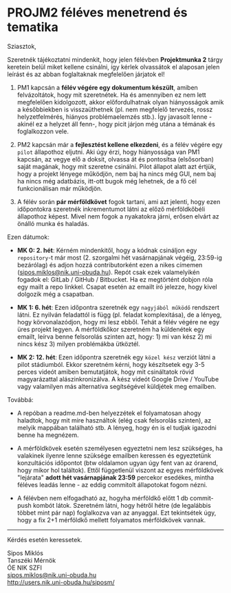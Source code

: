 # PROJM2 féléves menetrend és tematika
Sziasztok,

Szeretnék tájékoztatni mindenkit, hogy jelen félévben **Projektmunka 2** tárgy keretein belül miket kellene csinálni, így kérlek olvassátok el alaposan jelen leírást és az abban foglaltaknak megfelelően járjatok el!
1. PM1 kapcsán a **félév végére egy dokumentum készült**, amiben felvázoltátok, hogy mit szeretnétek. Ha és amennyiben ez nem lett megfelelően kidolgozott, akkor előfordulhatnak olyan hiányosságok amik a későbbiekben is visszaüthetnek (pl. nem megfelelő tervezés, rossz helyzetfelmérés, hiányos problémaelemzés stb.). Így javasolt lenne -akinél ez a helyzet áll fenn-, hogy picit járjon még utána a témának és foglalkozzon vele.

2. PM2 kapcsán már a **fejlesztést kellene elkezdeni**, és a félév végére egy `pilot` állapothoz eljutni. Aki úgy érzi, hogy hiányossága van PM1 kapcsán, az vegye elő a doksit, olvassa át és pontosítsa (elsősorban) saját magának, hogy mit szeretne csinálni. Pilot állapot alatt azt értjük, hogy a projekt lényege működjön, nem baj ha nincs még GUI, nem baj ha nincs még adatbázis, itt-ott bugok még lehetnek, de a fő cél funkcionálisan már működjön.

3. A félév során **pár mérföldkövet** fogok tartani, ami azt jelenti, hogy ezen időpontokra szeretnék inkrementumot látni az előző mérföldkőbéli állapothoz képest. Mivel nem fogok a nyakatokra járni, erősen elvárt az önálló munka és haladás.

Ezen dátumok:
- **MK 0: 2. hét**:
Kérném mindenkitől, hogy a kódnak csináljon egy `repository`-t már most (2. szorgalmi hét vasárnapjának végéig, 23:59-ig bezárólag) és adjon hozzá contributorként ezen a nikes címemen (sipos.miklos@nik.uni-obuda.hu). Repót csak ezek valamelyikén fogadok el: GitLab / GitHub / Bitbucket. Ha ez megtörtént dobjon róla egy mailt a repo linkkel. Csapat esetén az emailt író jelezze, hogy kivel dolgozik még a csapatban.

- **MK 1: 6. hét**:
Ezen időpontra szeretnék egy `nagyjából működő` rendszert látni. Ez nyilván feladattól is függ (pl. feladat komplexitása), de a lényeg, hogy körvonalazódjon, hogy mi lesz ebből. Tehát a félév végére ne egy üres projekt legyen. A mérföldkőkor szeretném ha küldenétek egy emailt, leírva benne felsorolás szinten azt, hogy: 1) mi van kész 2) mi nincs kész 3) milyen problémákba ütköztél.

- **MK 2: 12. hét**:
Ezen időpontra szeretnék egy `közel kész` verziót látni a pilot stádiumból. Ekkor szeretném kérni, hogy készítsetek egy 3-5 perces videót amiben bemutatjátok, hogy mit csináltatok rövid magyarázattal alászinkronizálva. A kész videót Google Drive / YouTube vagy valamilyen más alternatíva segítségével küldjétek meg emailben.


Továbbá:
- A repóban a readme.md-ben helyezzétek el folyamatosan ahogy haladtok, hogy mit mire használtok (elég csak felsorolás szinten), az melyik mappában található stb. A lényeg, hogy én is el tudjak igazodni benne ha megnézem.

- A mérföldkövek esetén személyesen egyeztetni nem lesz szükséges, ha valakinek ilyenre lenne szüksége emailben keressen és egyeztetünk konzultációs időpontot (btw oldalamon ugyan úgy fent van az órarend, hogy mikor hol találtok). Ettől függetlenül viszont az egyes mérföldkövek "lejárata" **adott hét vasárnapjának 23:59** percekor esedékes, mintha féléves leadás lenne - az eddig commitolt állapotokat fogom nézni.

- A félévben nem elfogadható az, hogyha mérföldkő előtt 1 db commit-push kombót látok. Szeretném látni, hogy hétről hétre (de legalábbis többet mint pár nap) foglalkozva van az anyaggal. Ezt tekintsétek úgy, hogy a fix 2+1 mérföldkő mellett folyamatos mérföldkövek vannak.

---

Kérdés esetén keressetek.

Sipos Miklós\
Tanszéki Mérnök\
ÓE NIK SZFI\
sipos.miklos@nik.uni-obuda.hu\
http://users.nik.uni-obuda.hu/siposm/

